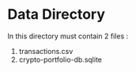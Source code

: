 # Data Directory

In this directory must contain 2 files :
1. transactions.csv
2. crypto-portfolio-db.sqlite
